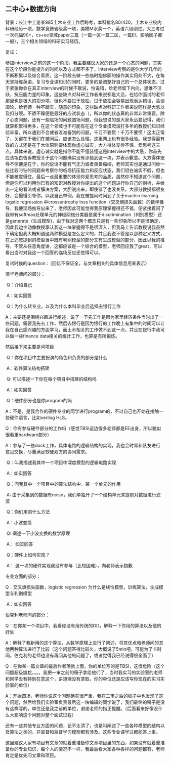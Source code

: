 ## 二中心+数据方向

背景：长江中上游某985土木专业工作后跨考，本科排名80/420，土木专业校内科研经历一项，数学竞赛省级奖一项，美模M水奖一个，英语六级刚过，大三考过一次托福90+，cs+ee领域paper三篇（一篇一区一篇二区，一篇EI，影响因子都一般），三个相关领域的科研实习经历。

复试：

​      参加interview之前的这一个阶段，我主要建议大家的还是一个心态的问题，其实在这个阶段你能提升的时间以及方式都不多了，interview考察的是你大学几年的不断积累以及综合素质，这一阶段去做一些临时抱佛脚的操作其实用处不大，在每天坚持练英语，复习专业课知识的同时，更多的是调整好自己的一个总体状态，过于紧张你会在真正interview的时候不敢说，怕说错，给老师留下内向，思维不活跃，抗压能力差的印象，这些缺点对科研工作者来说都是大忌，在给你面试的老师那里也是极大的扣分项，但也不要过于放松，过于放松会容易出现表达错误，高谈阔论，给老师一种不踏实，随意的印象，这些缺点对科研工作者来说同样是大忌以及扣分项。不骄不躁便是最好的应试状态（，所以你的状态真的非常非常重要。除了心态问题，还有一些临场的问题圆场问题，但我想说的是大家永远要记得，我们就算积累得再多，在这个领域也不可能有在这个专业摸爬滚打多年的教授们知识经验丰富，所以遇到不会或者没准备到的问题，千万不要慌！千万不要慌！这太正常了，关键在于我们在被问后，应该怎么处理，这里网上也有很多经验。我觉得最有效的方式还是在于大体原则要体现你虚心诚实，大方得体宠辱不惊，爱思考这三点。具体来说，虚心诚实就是指你不能不懂装懂这是interview中的大忌，你首先应该坦白告诉教授关于这个问题确实没有涉猎到这一块，并表示歉意。大方得体宠辱不惊便是在于，你的说话不能有气无力或者畏畏缩缩，老师其实也是通过问你一些比较刁钻的问题来考察你的临场抗压能力和反应状态，我们坦白诚实不假，但也不能被震慑住。最后一点最重要的体现你爱思考的品质，虽然你不知道这个问题，但是你可以利用你已有的知识对教授对你提出的这个问题进行你自己的剖析，并给出一定的看法或者解决方案，大胆说出来，即使错了也没关系，大部分教授都很友好，会慢慢引导你。以我自己举例，我在被提问时问到了关于machin learning logstic regression 中crossentrophy loss function（交叉熵损失函数）的数学推导，我便现场推导出来了，老师因此可能觉得我原理掌握得还不错，便紧接着问了我带有softmax处理单元的神经网络分类器是属于discrimination（判别模型）还是generate（生成模型)，由于我对这两个概念只是有一些印象所以不是很确定，因此我边主动像教授承认我这一块掌握得不是很深入，但我马上告诉教授说我虽然不确定但我大概知道这两种模型是怎么定义的，并且我说不管是以那种定义方式，在上述您提到的模型当中既有判别模型的部分又有生成模型的部分，因此以我的推导，不管从任意角度讲，这都应该是一个综合的模型，老师回应我了great，可以看出当时对我这一个回答的临场反应还觉得可以。

​      复试时候的question：（回忆不保证全，与文章相关的具体信息用某表示）

清华老师问的部分：

​      Q：介绍自己

​      A：如实回答

​      Q：为什么转专业，以及为什么本科毕业后选择去银行工作

​      A：主要还是围绕兴趣进行阐述，说了一下先工作是因为家里经济条件当时出了一些问题，需要我先去工作，然后去银行是因为银行的工作晚上有集中的时间可以让我在自己感兴趣的方面学习，而土木相关的工作做不到这一点，并且在银行中我可以做一些finance data相关的统计工作，也算是有所锻炼。

然后接下来主要是问项目

​      Q：你在项目中主要扮演的角色和负责的部分是什么

​      A：软件算法结构搭建

​      Q:   可以描述一下你在每个项目中搭建的结构吗

​      A：如实回答

​      Q：硬件部分也是你program的吗

​      A：不是，是我合作的硬件专业的同学进行program的，不过自己也开始在接触一些硬件语言，比如verilog HLS。

​      Q：你有参与硬件部分的工作吗（感觉TBSI这边很多老师都是EE出身，所以貌似很看重hardware部分）

​      A：参与了一些dock工作，具体电路的逻辑结构的实现，我也会时常和队友进行意见交换，尽量满足软硬双方的协同需求。

​      Q：叫我描述我其中一个项目中深度模型的逻辑电路实现

​      A：如实回答

​      Q：问我其中一个项目中的算法结构中，某一个单元的作用

​      A:   由于采集到的数据有noise，我们单独开了一个结构单元来提前对数据进行滤波

​      Q：你们用的什么方法

​      A：小波变换

​      Q:   阐述一下小波变换的数学原理

​      A： 如实回答

​      Q：硬件上如何实现？

​      A： 这一块的硬件实现我没有参与（比较困难），向老师表示抱歉

专业方面的部分：     

 Q：交叉熵损失函数，logistic regression 为什么是线性模型，训练算法，生成模型与判别模型

​      A：如实回答

伯克利老师问的部分：

​      Q：在你某一个项目中，我看你没有用传统的GD，解释一下你用的算法以及他的好处

​      A：解释了我新用的这个算法，从数学原理上进行了阐述，将其优点和老师问的其他两种算法进行了比较（这个问题答得比较久，大概说了5min吧，可能为了卡时间，伯克利的老师也没有再问其他的问题了，或者觉得我已经说得很全面了）

​      Q：在你某一篇文章的最后作者落款上面，你的单位写的是TBSI，这很危险（这个问题超级尴尬。。。。我把一审之前的稿子拿给他们了，当时我实习的实验室的老师和同学没有特别在意这个，讲道理没有录取，你的单位还是应该写你现在的实习实验室的单位）

​      A：开始圆场，老师你说这个问题确实很严重，我在二审之后的稿子中也发现了这个问题，然后给我们实验室负责最后这一块编辑的同学说了，我们最终的稿子是没有这样写的，单位还是我之前的单位，谢谢老师的指正提醒。（后面看来好像没什么大影响这个问题对整个面试过程）      

​      还有一些其他专业方面的问题，记不太清了，也是叫阐述了一些各种模型的结构以及算法之类的。非监督和监督学习模型都有涉及。这些专业课学过都能答上来。

​      这里建议大家有项目有文章的就着重准备你文章项目里的东西，如果没有就着重准备你的专业知识，每个人的情况不一样，我最后看大家各种各样的问题都有，老师肯定是优先问文章和项目。